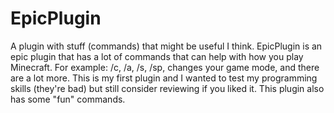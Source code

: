 # EpicPlugin
A plugin with stuff (commands) that might be useful I think.
EpicPlugin is an epic plugin that has a lot of commands that can help with how you play Minecraft. For example: /c, /a, /s, /sp, changes your game mode, and there are a lot more. This is my first plugin and I wanted to test my programming skills (they're bad) but still consider reviewing if you liked it. This plugin also has some "fun" commands.
